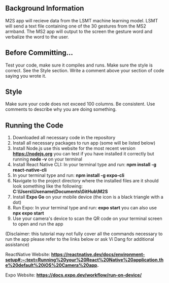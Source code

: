 ## Background Information
M2S app will recieve data from the LSMT machine learning model. LSMT 
will send a text file containing one of the 30 gestures from the MS2 
armband. The MS2 app will output to the screen the gesture word and 
verbalize the word to the user.

## Before Committing...
Test your code, make sure it compiles and runs.
Make sure the style is correct. See the Style section.
Write a comment above your section of code saying you wrote it.

## Style
Make sure your code does not exceed 100 columns.
Be consistent.
Use comments to describe why you are doing something.

## Running the Code
1.  Downloaded all necessary code in the repository
2.  Install all necessary packages to run app (some will be listed below)
3.  Install Node.js use this website for the most recent version
    **https://nodejs.org** you can test if you have installed it
    correctly but running **node -v** on your terminal
4.  Install React Native CLI: 
    In your terminal type and run:
    **npm install -g react-native-cli**
5.  In your terminal type and run: 
    **npm install -g expo-cli**
6.  Navigate to the project directory where the installed files are
    it should look something like the following:
    **C:\Users\Usename\Documents\GitHub\M2S**
7.  Install **Expo Go** on your mobile device (the icon is a black
    triangle with a dot)
8.  Run Expo:
    In your terminal type and run:
    **expo start**
    you can also use 
    **npx expo start**
9.  Use your camera's device to scan the QR code on your terminal screen
    to open and run the app

(Disclaimer: this tutorial may not fully cover all the commands necessary 
to run the app please refer to the links below or ask Vi Dang for additional 
assistance) 

ReactNative Website:
**https://reactnative.dev/docs/environment-setup#:~:text=Running%20your%20React%20Native%20application,the%20default%20iOS%20Camera%20app.**

Expo Website:
**https://docs.expo.dev/workflow/run-on-device/**
